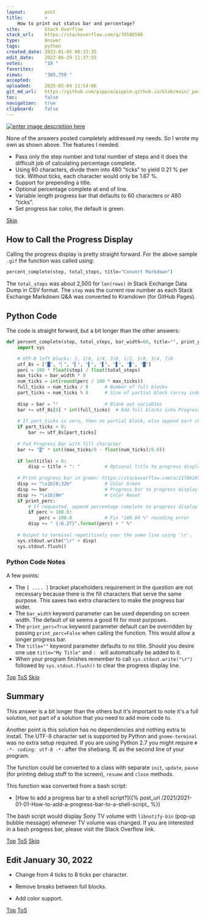 ```yaml
---
layout:       post
title:        >
    How to print out status bar and percentage?
site:         Stack Overflow
stack_url:    https://stackoverflow.com/q/70586588
type:         Answer
tags:         python
created_date: 2022-01-05 00:33:35
edit_date:    2022-06-29 11:37:55
votes:        "18 "
favorites:    
views:        "305,759 "
accepted:     
uploaded:     2025-05-04 11:54:06
git_md_url:   https://github.com/pippim/pippim.github.io/blob/main/_posts/2022/2022-01-05-How-to-print-out-status-bar-and-percentage_.md
toc:          false
navigation:   true
clipboard:    false
---
```


[![enter image description here][1]][1]

None of the answers posted completely addressed my needs. So I wrote my own as shown above. The features I needed:

- Pass only the step number and total number of steps and it does the difficult job of calculating percentage complete.
- Using 60 characters, divide them into 480 "ticks" to yield 0.21 % per tick. Without ticks, each character would only be 1.67 %.
- Support for prepending a title.
- Optional percentage complete at end of line.
- Variable length progress bar that defaults to 60 characters or 480 "ticks".
- Set progress bar color, the default is green.


<a id="hdr1"></a>
<div class="hdr-bar">  <a href="#hdr2">Skip</a></div>

## How to Call the Progress Display

Calling the progress display is pretty straight forward. For the above sample `.gif` the function was called using:

``` python
percent_complete(step, total_steps, title="Convert Markdown")
```

The `total_steps` was about 2,500 for `len(rows)` in Stack Exchange Data Dump in CSV format. The `step` was the current row number as each Stack Exchange Markdown Q&A was converted to Kramdown (for GitHub Pages).


## Python Code

The code is straight forward, but a bit longer than the other answers:

``` python
def percent_complete(step, total_steps, bar_width=60, title="", print_perc=True):
    import sys

    # UTF-8 left blocks: 1, 1/8, 1/4, 3/8, 1/2, 5/8, 3/4, 7/8
    utf_8s = ["█", "▏", "▎", "▍", "▌", "▋", "▊", "█"]
    perc = 100 * float(step) / float(total_steps)
    max_ticks = bar_width * 8
    num_ticks = int(round(perc / 100 * max_ticks))
    full_ticks = num_ticks / 8      # Number of full blocks
    part_ticks = num_ticks % 8      # Size of partial block (array index)
    
    disp = bar = ""                 # Blank out variables
    bar += utf_8s[0] * int(full_ticks)  # Add full blocks into Progress Bar
    
    # If part_ticks is zero, then no partial block, else append part char
    if part_ticks > 0:
        bar += utf_8s[part_ticks]
    
    # Pad Progress Bar with fill character
    bar += "▒" * int((max_ticks/8 - float(num_ticks)/8.0))
    
    if len(title) > 0:
        disp = title + ": "         # Optional title to progress display
    
    # Print progress bar in green: https://stackoverflow.com/a/21786287/6929343
    disp += "\x1b[0;32m"            # Color Green
    disp += bar                     # Progress bar to progress display
    disp += "\x1b[0m"               # Color Reset
    if print_perc:
        # If requested, append percentage complete to progress display
        if perc > 100.0:
            perc = 100.0            # Fix "100.04 %" rounding error
        disp += " {:6.2f}".format(perc) + " %"
    
    # Output to terminal repetitively over the same line using '\r'.
    sys.stdout.write("\r" + disp)
    sys.stdout.flush()
```

### Python Code Notes

A few points:

- The `[ .... ]` bracket placeholders requirement in the question are not necessary because there is the fill characters that serve the same purpose. This saves two extra characters to make the progress bar wider.
- The `bar_width` keyword parameter can be used depending on screen width. The default of `60` seems a good fit for most purposes.
- The `print_perc=True` keyword parameter default can be overridden by passing `print_perc=False` when calling the function. This would allow a longer progress bar.
- The `title=""` keyword parameter defaults to no title. Should you desire one use `title="My Title"` and `: ` will automatically be added to it.
- When your program finishes remember to call `sys.stdout.write("\r")` followed by `sys.stdout.flush()` to clear the progress display line.


<a id="hdr2"></a>
<div class="hdr-bar">  <a href="#">Top</a>  <a href="#hdr1">ToS</a>  <a href="#hdr3">Skip</a></div>

## Summary

This answer is a bit longer than the others but it's important to note it's a full solution, not part of a solution that you need to add more code to.

Another point is this solution has no dependencies and nothing extra to install. The UTF-8 character set is supported by Python and `gnome-terminal` was no extra setup required. If you are using Python 2.7 you might require `# -*- coding: utf-8 -*-` after the shebang. IE as the second line of your program.

The function could be converted to a class with separate `init`, `update`, `pause` (for printing debug stuff to the screen), `resume` and `close` methods.

This function was converted from a bash script:

- [How to add a progress bar to a shell script?]({% post_url /2021/2021-01-01-How-to-add-a-progress-bar-to-a-shell-script_ %})

The bash script would display Sony TV volume with `libnotify-bin` (pop-up bubble message) whenever TV volume was changed. If you are interested in a bash progress bar, please visit the Stack Overflow link.



<a id="hdr3"></a>
<div class="hdr-bar">  <a href="#">Top</a>  <a href="#hdr2">ToS</a>  <a href="#hdr4">Skip</a></div>

## Edit January 30, 2022

- Change from 4 ticks to 8 ticks per character.
- Remove breaks between full blocks.
- Add color support.

  [1]: https://pippim.github.io/assets/img/posts/2022/rUVeM.gif


<a id="hdr4"></a>
<div class="hdr-bar">  <a href="#">Top</a>  <a href="#hdr3">ToS</a></div>

